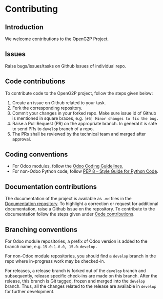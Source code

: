 # Contributing

## Introduction

We welcome contributions to the OpenG2P Project.

## Issues

Raise bugs/issues/tasks on Github Issues of individual repo.

## Code contributions

To contribute code to the OpenG2P project, follow the steps given below:

1. Create an issue on Github related to your task.
2. Fork the corresponding repository.
3. Commit your changes in your forked repo. Make sure issue id of Github is mentioned in square braces, e.g. `[#6] Minor changes to fix the bug.`
4. Raise a Pull Request (PR) on the appropriate branch. In general it is safe to send PRs to `develop` branch of a repo.
5. The PRs shall be reviewed by the technical team and merged after approval.

## Coding conventions

* For Odoo modules, follow the [Odoo Coding Guidelines.](https://www.odoo.com/documentation/15.0/contributing/development/coding\_guidelines.html)
* For non-Odoo Python code, follow [PEP 8 – Style Guide for Python Code](https://peps.python.org/pep-0008/).

## Documentation contributions

The documentation of the project is available as `.md` files in the [Documentation repository](https://github.com/openg2p/documentation). To highlight a correction or request for additional documentation, raise a Github Issue on the repository. To contribute to the documentation follow the steps given under [Code contributions](contributing-to-openg2p.md#code-contributions).

## Branching conventions

For Odoo module repositories, a prefix of Odoo version is added to the branch name, e.g. `15.0-1.0.0, 15.0-develop.`

For non-Odoo module repositories, you should find a `develop` branch in the repo where in-progress work may be checked-in.

For releases, a release branch is forked out of the `develop` branch and subsequently, release specific check-ins are made on this branch. After the release, this branch is Git tagged, frozen and merged into the `develop` branch. Thus, all the changes related to the release are available in `develop` for further development.
